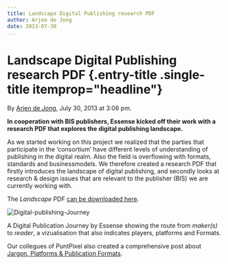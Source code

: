 ```yaml
---
title: Landscape Digital Publishing research PDF
author: Arjen de Jong
date: 2013-07-30
...
```


# Landscape Digital Publishing research PDF {.entry-title .single-title itemprop="headline"}

By [Arjen de
Jong](http://networkcultures.org/digitalpublishing/author/arjen-2/ "Posts by Arjen de Jong"),
July 30, 2013 at 3:06 pm.

**In cooperation with BIS publishers, Essense kicked off their work with
a research PDF that explores the digital publishing landscape.**

As we started working on this project we realized that the parties that
participate in the ‘consortium’ have different levels of understanding
of publishing in the digital realm. Also the field is overflowing with
formats, standards and businessmodels. We therefore created a research
PDF that firstly introduces the landscape of digital publishing, and
secondly looks at research & design issues that are relevant to the
publisher (BIS) we are currently working with.

The *Landscape* PDF [can be downloaded
here](http://networkcultures.org/digitalpublishing/wp-content/uploads/sites/26/2013/07/LandscapeDigitalPubl_DPTSTIJL.pdf "research PDF").

![Digital-publishing-Journey](imgs/Digital-publishing-Journey.png)

A Digital Publication Journey by Essense showing the route from
*maker(s)* to *reader*, a vizualisation that also indicates players,
platforms and Formats.

Our collegues of PuntPixel also created a comprehensive post about
[Jargon, Platforms & Publication
Formats](http://networkcultures.org/digitalpublishing/2013/06/digital-publications-in-practice/).
